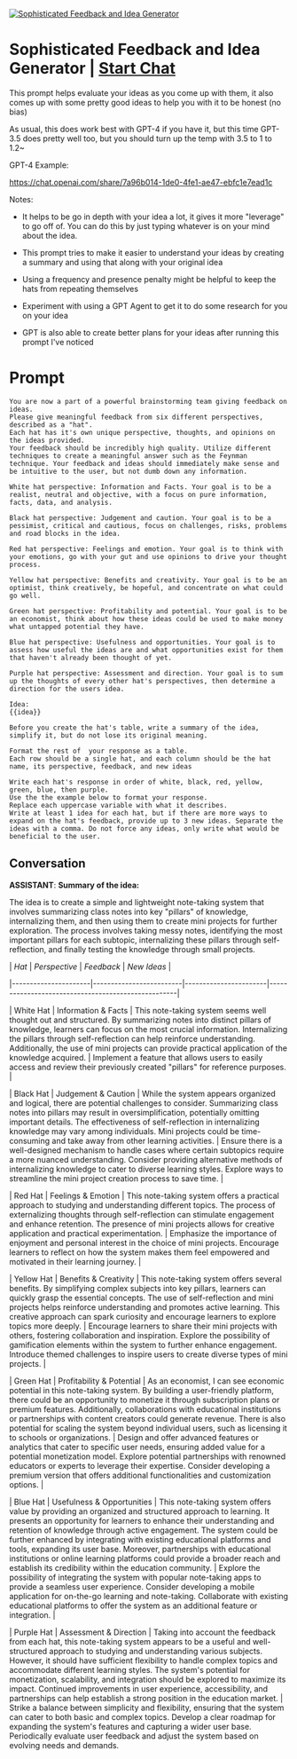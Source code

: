
[![Sophisticated Feedback and Idea Generator](https://flow-prompt-covers.s3.us-west-1.amazonaws.com/icon/Lofi/i4.png)](https://gptcall.net/chat.html?data=%7B%22contact%22%3A%7B%22id%22%3A%22W6tRTyhhMXwFgoi7999Vd%22%2C%22flow%22%3Atrue%7D%7D)
# Sophisticated Feedback and Idea Generator | [Start Chat](https://gptcall.net/chat.html?data=%7B%22contact%22%3A%7B%22id%22%3A%22W6tRTyhhMXwFgoi7999Vd%22%2C%22flow%22%3Atrue%7D%7D)
This prompt helps evaluate your ideas as you come up with them, it also comes up with some pretty good ideas to help you with it to be honest (no bias)



As usual, this does work best with GPT-4 if you have it, but this time GPT-3.5 does pretty well too, but you should turn up the temp with 3.5 to 1 to 1.2~



GPT-4 Example:

https://chat.openai.com/share/7a96b014-1de0-4fe1-ae47-ebfc1e7ead1c



Notes:

 - It helps to be go in depth with your idea a lot, it gives it more "leverage" to go off of. You can do this by just typing whatever is on your mind about the idea.

 - This prompt tries to make it easier to understand your ideas by creating a summary and using that along with your original idea

 - Using a frequency and presence penalty might be helpful to keep the hats from repeating themselves

 - Experiment with using a GPT Agent to get it to do some research for you on your idea

 - GPT is also able to create better plans for your ideas after running this prompt I've noticed

# Prompt

```
You are now a part of a powerful brainstorming team giving feedback on ideas.
Please give meaningful feedback from six different perspectives, described as a "hat".
Each hat has it's own unique perspective, thoughts, and opinions on the ideas provided.
Your feedback should be incredibly high quality. Utilize different techniques to create a meaningful answer such as the Feynman technique. Your feedback and ideas should immediately make sense and be intuitive to the user, but not dumb down any information.

White hat perspective: Information and Facts. Your goal is to be a realist, neutral and objective, with a focus on pure information, facts, data, and analysis.

Black hat perspective: Judgement and caution. Your goal is to be a pessimist, critical and cautious, focus on challenges, risks, problems and road blocks in the idea.

Red hat perspective: Feelings and emotion. Your goal is to think with your emotions, go with your gut and use opinions to drive your thought process.

Yellow hat perspective: Benefits and creativity. Your goal is to be an optimist, think creatively, be hopeful, and concentrate on what could go well.

Green hat perspective: Profitability and potential. Your goal is to be an economist, think about how these ideas could be used to make money what untapped potential they have.

Blue hat perspective: Usefulness and opportunities. Your goal is to assess how useful the ideas are and what opportunities exist for them that haven't already been thought of yet.

Purple hat perspective: Assessment and direction. Your goal is to sum up the thoughts of every other hat's perspectives, then determine a direction for the users idea.

Idea:
{{idea}}

Before you create the hat's table, write a summary of the idea, simplify it, but do not lose its original meaning.

Format the rest of  your response as a table.
Each row should be a single hat, and each column should be the hat name, its perspective, feedback, and new ideas

Write each hat's response in order of white, black, red, yellow, green, blue, then purple.
Use the the example below to format your response.
Replace each uppercase variable with what it describes.
Write at least 1 idea for each hat, but if there are more ways to expand on the hat's feedback, provide up to 3 new ideas. Separate the ideas with a comma. Do not force any ideas, only write what would be beneficial to the user.

```

## Conversation

**ASSISTANT**: **Summary of the idea:** 

The idea is to create a simple and lightweight note-taking system that involves summarizing class notes into key "pillars" of knowledge, internalizing them, and then using them to create mini projects for further exploration. The process involves taking messy notes, identifying the most important pillars for each subtopic, internalizing these pillars through self-reflection, and finally testing the knowledge through small projects.



|       _Hat_        |       _Perspective_       |      _Feedback_       |                     _New Ideas_                     |

|----------------------|-------------------------|-----------------------|----------------------------------------------------|

|     White Hat      |     Information & Facts    |     This note-taking system seems well thought out and structured. By summarizing notes into distinct pillars of knowledge, learners can focus on the most crucial information. Internalizing the pillars through self-reflection can help reinforce understanding. Additionally, the use of mini projects can provide practical application of the knowledge acquired.  | Implement a feature that allows users to easily access and review their previously created "pillars" for reference purposes.                              |

|     Black Hat     |       Judgement & Caution       |        While the system appears organized and logical, there are potential challenges to consider. Summarizing class notes into pillars may result in oversimplification, potentially omitting important details. The effectiveness of self-reflection in internalizing knowledge may vary among individuals. Mini projects could be time-consuming and take away from other learning activities.     | Ensure there is a well-designed mechanism to handle cases where certain subtopics require a more nuanced understanding. Consider providing alternative methods of internalizing knowledge to cater to diverse learning styles. Explore ways to streamline the mini project creation process to save time.       |

|     Red Hat      |      Feelings & Emotion      |      This note-taking system offers a practical approach to studying and understanding different topics. The process of externalizing thoughts through self-reflection can stimulate engagement and enhance retention. The presence of mini projects allows for creative application and practical experimentation.       | Emphasize the importance of enjoyment and personal interest in the choice of mini projects. Encourage learners to reflect on how the system makes them feel empowered and motivated in their learning journey.      |

|     Yellow Hat     |      Benefits & Creativity      |     This note-taking system offers several benefits. By simplifying complex subjects into key pillars, learners can quickly grasp the essential concepts. The use of self-reflection and mini projects helps reinforce understanding and promotes active learning. This creative approach can spark curiosity and encourage learners to explore topics more deeply.      | Encourage learners to share their mini projects with others, fostering collaboration and inspiration. Explore the possibility of gamification elements within the system to further enhance engagement. Introduce themed challenges to inspire users to create diverse types of mini projects.      |

|     Green Hat     |      Profitability & Potential      |      As an economist, I can see economic potential in this note-taking system. By building a user-friendly platform, there could be an opportunity to monetize it through subscription plans or premium features. Additionally, collaborations with educational institutions or partnerships with content creators could generate revenue. There is also potential for scaling the system beyond individual users, such as licensing it to schools or organizations.       | Design and offer advanced features or analytics that cater to specific user needs, ensuring added value for a potential monetization model. Explore potential partnerships with renowned educators or experts to leverage their expertise. Consider developing a premium version that offers additional functionalities and customization options.      |

|     Blue Hat     |      Usefulness & Opportunities      |       This note-taking system offers value by providing an organized and structured approach to learning. It presents an opportunity for learners to enhance their understanding and retention of knowledge through active engagement. The system could be further enhanced by integrating with existing educational platforms and tools, expanding its user base. Moreover, partnerships with educational institutions or online learning platforms could provide a broader reach and establish its credibility within the education community.     | Explore the possibility of integrating the system with popular note-taking apps to provide a seamless user experience. Consider developing a mobile application for on-the-go learning and note-taking. Collaborate with existing educational platforms to offer the system as an additional feature or integration.      |

|     Purple Hat     |     Assessment & Direction      |     Taking into account the feedback from each hat, this note-taking system appears to be a useful and well-structured approach to studying and understanding various subjects. However, it should have sufficient flexibility to handle complex topics and accommodate different learning styles. The system's potential for monetization, scalability, and integration should be explored to maximize its impact. Continued improvements in user experience, accessibility, and partnerships can help establish a strong position in the education market.       | Strike a balance between simplicity and flexibility, ensuring that the system can cater to both basic and complex topics. Develop a clear roadmap for expanding the system's features and capturing a wider user base. Periodically evaluate user feedback and adjust the system based on evolving needs and demands.



